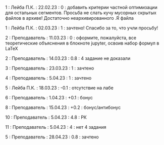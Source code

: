 1 : Лейба П.К. : 22.02.23 : 0 : добавить критерии частной оптимизации для остальных сегментов. Просьба не слать кучу мусорных скрытых файлов в архиве! Достаточно неархивированного .R файла

1 : Лейба П.К. : 02.03.23 : 1 : зачтено! Спасибо за то, что учли просьбу!

2 : Преподаватель : 11.03.23 : 0 : оформите, пожалуйста, все теоретические объяснения в блокноте jupyter, освоив набор формул в LaTeX

2 : Преподаватель : 14.03.23 : 0.8 : 4 задание не доказали

3 : Преподаватель : 23.03.23 : 1 : зачтено

4 : Преподаватель : 5.04.23 : 1 : зачтено

5 : Лейба П.К. : 18.03.23 : -0.1 : отсутствие на лабе

6 : Преподаватель : 1.04.23 : +0.1 : бонус

8 : Преподаватель : 15.04.23 : +0.2 : бонус/антибонус

10 : Преподаватель : 5.04.23 : 4.8 : РК

11 : Преподаватель : 5.04.23 : 4 : нет 4 задания

5 : Преподаватель : 28.04.23 : 0.8 : зачтено
